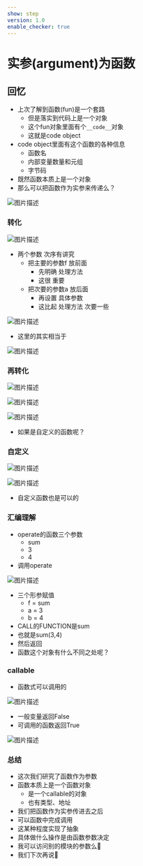 ```yaml
---
show: step
version: 1.0
enable_checker: true
---
```


# 实参(argument)为函数

## 回忆

- 上次了解到函数(fun)是一个套路
	- 但是落实到代码上是一个对象
	- 这个fun对象里面有个`__code__`对象
	- 这就是code object
- code object里面有这个函数的各种信息
	- 函数名
	- 内部变量数量和元组
	- 字节码
- 既然函数本质上是一个对象
- 那么可以把函数作为实参来传递么？

![图片描述](https://doc.shiyanlou.com/courses/uid1190679-20220827-1661588227276)

### 转化

![图片描述](https://doc.shiyanlou.com/courses/uid1190679-20220827-1661588664110)

- 两个参数 次序有讲究
	- 把主要的参数f 放前面
		- 先明确 处理方法 
		- 这很 重要
	- 把次要的参数a 放后面
		- 再设置 具体参数
		- 这比起 处理方法 次要一些

![图片描述](https://doc.shiyanlou.com/courses/uid1190679-20220827-1661588671701)

- 这里的其实相当于

![图片描述](https://doc.shiyanlou.com/courses/uid1190679-20220827-1661588709924)

### 再转化

![图片描述](https://doc.shiyanlou.com/courses/uid1190679-20220827-1661588802178)

![图片描述](https://doc.shiyanlou.com/courses/uid1190679-20220827-1661588808616)

![图片描述](https://doc.shiyanlou.com/courses/uid1190679-20220827-1661588814804)

- 如果是自定义的函数呢？

### 自定义

![图片描述](https://doc.shiyanlou.com/courses/uid1190679-20220827-1661589049112)

![图片描述](https://doc.shiyanlou.com/courses/uid1190679-20220827-1661589055377)

- 自定义函数也是可以的

### 汇编理解

- operate的函数三个参数
	- sum
	- 3
	- 4
- 调用operate

![图片描述](https://doc.shiyanlou.com/courses/uid1190679-20220827-1661589514820)

- 三个形参赋值
	- f = sum
	- a = 3
	- b = 4
- CALL的FUNCTION是sum
- 也就是sum(3,4)
- 然后返回
- 函数这个对象有什么不同之处呢？

### callable

- 函数式可以调用的

![图片描述](https://doc.shiyanlou.com/courses/uid1190679-20220827-1661589861403)

- 一般变量返回False
- 可调用的函数返回True

![图片描述](https://doc.shiyanlou.com/courses/uid1190679-20220827-1661589899134)


### 总结
- 这次我们研究了函数作为参数
- 函数本质上是一个函数对象
	- 是一个callable的对象
	- 也有类型、地址
- 我们把函数作为实参传进去之后
- 可以函数中完成调用
- 这某种程度实现了抽象
- 具体做什么操作是由函数参数决定
- 我可以访问别的模块的参数么🤔
- 我们下次再说👋
